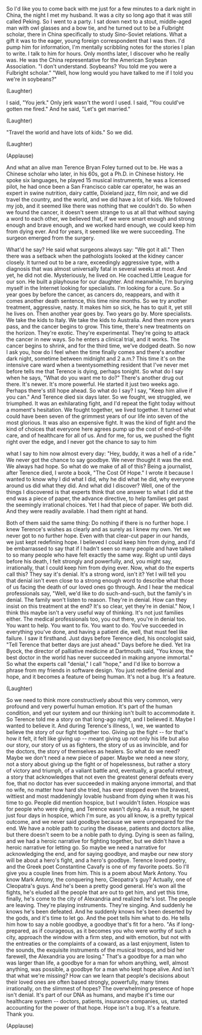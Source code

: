 
So I&#39;d like you to come back with me
just for a few minutes
to a dark night in China,
the night I met my husband.
It was a city so long ago that it was still called
Peking.
So I went to a party.
I sat down next to a stout, middle-aged man
with owl glasses and a bow tie,
and he turned out to be a Fulbright scholar,
there in China specifically to study
Sino-Soviet relations.
What a gift it was to the eager,
young foreign correspondent that I was then.
I&#39;d pump him for information,
I&#39;m mentally scribbling notes
for the stories I plan to write.
I talk to him for hours.
Only months later,
I discover who he really was.
He was the China representative
for the American Soybean Association.
&quot;I don&#39;t understand. Soybeans?
You told me you were a Fulbright scholar.&quot;
&quot;Well, how long would you have talked to me
if I told you we&#39;re in soybeans?&quot;

(Laughter)

I said, &quot;You jerk.&quot;
Only jerk wasn&#39;t the word I used.
I said, &quot;You could&#39;ve gotten me fired.&quot;
And he said, &quot;Let&#39;s get married.&quot;

(Laughter)

&quot;Travel the world and have lots of kids.&quot;
So we did.

(Laughter)


(Applause)

And what an alive man Terence Bryan Foley
turned out to be.
He was a Chinese scholar
who later, in his 60s,
got a Ph.D. in Chinese history.
He spoke six languages,
he played 15 musical instruments,
he was a licensed pilot,
he had once been a San Francisco cable car operator,
he was an expert in swine nutrition,
dairy cattle, Dixieland jazz, film noir,
and we did travel the country, and the world,
and we did have a lot of kids.
We followed my job, and it seemed like
there was nothing that we couldn&#39;t do.
So when we found the cancer,
it doesn&#39;t seem strange to us at all
that without saying a word to each other,
we believed that,
if we were smart enough
and strong enough and brave enough,
and we worked hard enough,
we could keep him from dying ever.
And for years, it seemed like we were succeeding.
The surgeon emerged from the surgery.

What&#39;d he say? He said what surgeons always say:
&quot;We got it all.&quot;
Then there was a setback when the pathologists
looked at the kidney cancer closely.
It turned out to be a rare,
exceedingly aggressive type,
with a diagnosis that was almost universally fatal
in several weeks at most.
And yet, he did not die.
Mysteriously, he lived on.
He coached Little League for our son.
He built a playhouse for our daughter.
And meanwhile, I&#39;m burying myself in the Internet
looking for specialists.
I&#39;m looking for a cure.
So a year goes by
before the cancer, as cancers do,
reappears,
and with it comes another death sentence,
this time nine months.
So we try another treatment, aggressive, nasty.
It makes him so sick, he has to quit it,
yet still he lives on.
Then another year goes by.
Two years go by.
More specialists.
We take the kids to Italy.
We take the kids to Australia.
And then more years pass,
and the cancer begins to grow.
This time, there&#39;s new treatments on the horizon.
They&#39;re exotic. They&#39;re experimental.
They&#39;re going to attack the cancer in new ways.
So he enters a clinical trial, and it works.
The cancer begins to shrink,
and for the third time,
we&#39;ve dodged death.
So now I ask you,
how do I feel
when the time finally comes
and there&#39;s another dark night,
sometime between midnight and 2 a.m.?
This time it&#39;s on the intensive care ward
when a twentysomething resident
that I&#39;ve never met before
tells me that Terence is dying,
perhaps tonight.
So what do I say when he says,
&quot;What do you want me to do?&quot;
There&#39;s another drug out there.
It&#39;s newer. It&#39;s more powerful.
He started it just two weeks ago.
Perhaps there&#39;s still hope ahead.
So what do I say?
I say, &quot;Keep him alive if you can.&quot;
And Terence died six days later.
So we fought, we struggled, we triumphed.
It was an exhilarating fight,
and I&#39;d repeat the fight today
without a moment&#39;s hesitation.
We fought together, we lived together.
It turned what could have been
seven of the grimmest years of our life
into seven of the most glorious.
It was also an expensive fight.
It was the kind of fight and the kind of choices
that everyone here agrees
pump up the cost of end-of-life care,
and of healthcare for all of us.
And for me, for us,
we pushed the fight right over the edge,
and I never got the chance to say to him

what I say to him now almost every day:
&quot;Hey, buddy, it was a hell of a ride.&quot;
We never got the chance to say goodbye.
We never thought it was the end.
We always had hope.
So what do we make of all of this?
Being a journalist, after Terence died,
I wrote a book, &quot;The Cost Of Hope.&quot;
I wrote it because I wanted to know
why I did what I did,
why he did what he did,
why everyone around us did what they did.
And what did I discover?
Well, one of the things I discovered is that
experts think that one answer to
what I did at the end was a piece of paper,
the advance directive,
to help families get past the seemingly irrational choices.
Yet I had that piece of paper.
We both did.
And they were readily available.
I had them right at hand.

Both of them said the same thing:
Do nothing if there is no further hope.
I knew Terence&#39;s wishes
as clearly and as surely as I knew my own.
Yet we never got to no further hope.
Even with that clear-cut paper in our hands,
we just kept redefining hope.
I believed I could keep him from dying,
and I&#39;d be embarrassed to say that if I hadn&#39;t seen
so many people and have talked to so many people
who have felt exactly the same way.
Right up until days before his death,
I felt strongly
and powerfully, and, you might say, irrationally,
that I could keep him from dying ever.
Now, what do the experts call this?
They say it&#39;s denial.
It&#39;s a strong word, isn&#39;t it?
Yet I will tell you that denial
isn&#39;t even close to a strong enough word
to describe what those of us
facing the death of our loved ones go through.
And I hear the medical professionals say,
&quot;Well, we&#39;d like to do such-and-such,
but the family&#39;s in denial.
The family won&#39;t listen to reason.
They&#39;re in denial.
How can they insist on this treatment at the end?
It&#39;s so clear, yet they&#39;re in denial.&quot;
Now, I think this maybe isn&#39;t
a very useful way of thinking.
It&#39;s not just families either.
The medical professionals too,
you out there, you&#39;re in denial too.
You want to help. You want to fix.
You want to do.
You&#39;ve succeeded in everything you&#39;ve done,
and having a patient die,
well, that must feel like failure.
I saw it firsthand.
Just days before Terence died,
his oncologist said,
&quot;Tell Terence that better days are just ahead.&quot;
Days before he died.
Yet Ira Byock,
the director of palliative medicine at Dartmouth
said, &quot;You know, the best doctor in the world
has never succeeded in making anyone immortal.&quot;
So what the experts call &quot;denial,&quot; I call &quot;hope,&quot;
and I&#39;d like to borrow a phrase
from my friends in software design.
You just redefine denial and hope,
and it becomes a feature of being human.
It&#39;s not a bug.
It&#39;s a feature.

(Laughter)

So we need to think more constructively
about this very common, very profound
and very powerful human emotion.
It&#39;s part of the human condition,
and yet our system and our thinking
isn&#39;t built to accommodate it.
So Terence told me a story on that long-ago night,
and I believed it.
Maybe I wanted to believe it.
And during Terence&#39;s illness, I, we,
we wanted to believe the story
of our fight together too.
Giving up the fight -- for that&#39;s how it felt,
it felt like giving up --
meant giving up not only his life
but also our story,
our story of us as fighters,
the story of us as invincible,
and for the doctors, the story of themselves
as healers.
So what do we need?
Maybe we don&#39;t need a new piece of paper.
Maybe we need a new story,
not a story about giving up the fight
or of hopelessness,
but rather a story of victory and triumph,
of a valiant battle and, eventually,
a graceful retreat,
a story that acknowledges
that not even the greatest general defeats every foe,
that no doctor has ever succeeded
in making anyone immortal,
and that no wife, no matter how hard she tried,
has ever stopped even the bravest,
wittiest and most maddeningly lovable husband
from dying when it was his time to go.
People did mention hospice,
but I wouldn&#39;t listen.
Hospice was for people who were dying,
and Terence wasn&#39;t dying.
As a result, he spent just four days in hospice,
which I&#39;m sure, as you all know,
is a pretty typical outcome,
and we never said goodbye
because we were unprepared for the end.
We have a noble path to curing the disease,
patients and doctors alike,
but there doesn&#39;t seem to be
a noble path to dying.
Dying is seen as failing,
and we had a heroic narrative
for fighting together,
but we didn&#39;t have a heroic narrative for letting go.
So maybe we need a narrative
for acknowledging the end, and for saying goodbye,
and maybe our new story will be
about a hero&#39;s fight, and a hero&#39;s goodbye.
Terence loved poetry,
and the Greek poet Constantine Cavafy
is one of my favorite poets.
So I&#39;ll give you a couple lines from him.
This is a poem about Mark Antony.
You know Mark Antony, the conquering hero,
Cleopatra&#39;s guy?
Actually, one of Cleopatra&#39;s guys.
And he&#39;s been a pretty good general.
He&#39;s won all the fights,
he&#39;s eluded all the people that are out to get him,
and yet this time, finally,
he&#39;s come to the city of Alexandria
and realized he&#39;s lost.
The people are leaving. They&#39;re playing instruments.
They&#39;re singing.
And suddenly he knows he&#39;s been defeated.
And he suddenly knows
he&#39;s been deserted by the gods,
and it&#39;s time to let go.
And the poet tells him what to do.
He tells him how to say a noble goodbye,
a goodbye that&#39;s fit for a hero.
&quot;As if long-prepared,
as if courageous,
as it becomes you
who were worthy of such a city,
approach the window with a firm step,
and with emotion,
but not with the entreaties
or the complaints of a coward,
as a last enjoyment,
listen to the sounds,
the exquisite instruments of the musical troops,
and bid her farewell,
the Alexandria you are losing.&quot;
That&#39;s a goodbye for a man who was larger than life,
a goodbye for a man
for whom anything,
well, almost anything,
was possible,
a goodbye for a man who kept hope alive.
And isn&#39;t that what we&#39;re missing?
How can we learn that people&#39;s decisions
about their loved ones
are often based strongly, powerfully,
many times irrationally,
on the slimmest of hopes?
The overwhelming presence of hope
isn&#39;t denial.
It&#39;s part of our DNA as humans,
and maybe it&#39;s time our healthcare system --
doctors, patients, insurance companies, us,
started accounting for the power of that hope.
Hope isn&#39;t a bug.
It&#39;s a feature.
Thank you.

(Applause)

